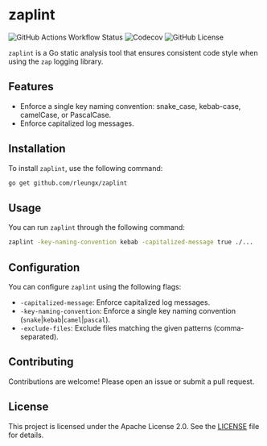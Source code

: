 # zaplint

![GitHub Actions Workflow Status](https://img.shields.io/github/actions/workflow/status/rleungx/zaplint/go.yml)
![Codecov](https://img.shields.io/codecov/c/github/rleungx/zaplint)
![GitHub License](https://img.shields.io/github/license/rleungx/zaplint)

`zaplint` is a Go static analysis tool that ensures consistent code style when using the `zap` logging library.

## Features

- Enforce a single key naming convention: snake_case, kebab-case, camelCase, or PascalCase.
- Enforce capitalized log messages.

## Installation

To install `zaplint`, use the following command:

```sh
go get github.com/rleungx/zaplint
```

## Usage

You can run `zaplint` through the following command: 

```sh
zaplint -key-naming-convention kebab -capitalized-message true ./...
```

## Configuration

You can configure `zaplint` using the following flags:

- `-capitalized-message`: Enforce capitalized log messages.
- `-key-naming-convention`: Enforce a single key naming convention (`snake`|`kebab`|`camel`|`pascal`).
- `-exclude-files`: Exclude files matching the given patterns (comma-separated).

## Contributing
Contributions are welcome! Please open an issue or submit a pull request.

## License
This project is licensed under the Apache License 2.0. See the [LICENSE](./LICENSE) file for details.

